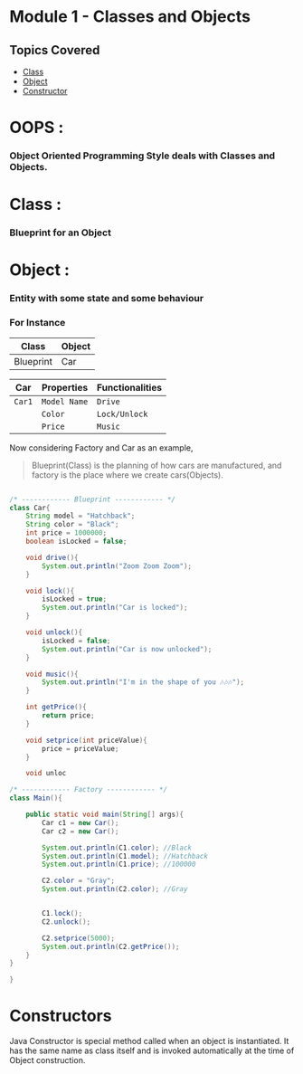 # Module 1 - Classes and Objects

## Topics Covered

- [Class](#Class)
- [Object](#Object)
- [Constructor](#chapter1)



<h1>OOPS :</h1><h3>Object Oriented Programming Style deals with Classes and Objects.</h3>

<a name="Class">
<h1>Class :</h1><h3>Blueprint for an Object </h3>
</a>

<a name="Object">
<h1>Object :</h1><h3>Entity with some state and some behaviour </h3>
</a>

### For Instance 

| Class     | Object   |
|-----------|----------|
| Blueprint | Car      |

| Car    |  Properties  |  Functionalities  |
|--------|--------------|-------------------|
| `Car1` | `Model Name` | `Drive`           |
|        | `Color`      | `Lock/Unlock`     |
|        | `Price`      | `Music`           |



Now considering Factory and Car as an example,

>Blueprint(Class) is the planning of how cars are manufactured, and factory is the place where we create cars(Objects).

```java

/* ------------ Blueprint ------------ */
class Car{
    String model = "Hatchback";
    String color = "Black";
    int price = 1000000;
    boolean isLocked = false;

    void drive(){
        System.out.println("Zoom Zoom Zoom");
    }

    void lock(){
        isLocked = true;
        System.out.println("Car is locked");
    }

    void unlock(){
        isLocked = false;
        System.out.println("Car is now unlocked");
    }

    void music(){
        System.out.println("I'm in the shape of you 🎶🎶🎶");
    }

    int getPrice(){
        return price;
    }

    void setprice(int priceValue){
        price = priceValue;
    }

    void unloc

/* ------------ Factory ------------ */
class Main(){

    public static void main(String[] args){
        Car c1 = new Car();
        Car c2 = new Car();

        System.out.println(C1.color); //Black
        System.out.println(C1.model); //Hatchback
        System.out.println(C1.price); //100000

        C2.color = "Gray";
        System.out.println(C2.color); //Gray


        C1.lock();
        C2.unlock();

        C2.setprice(5000);
        System.out.println(C2.getPrice());
    }
}

}

```

<a name="Constructors">
<h1>Constructors</h1>
</a>

Java Constructor is special method called when an object is instantiated.
It has the same name as class itself and is invoked automatically at the time of Object construction.